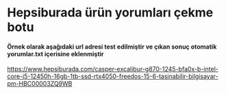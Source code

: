 # Hepsiburada ürün yorumları çekme botu

#### Örnek olarak aşağıdaki url adresi test edilmiştir ve çıkan sonuç otomatik yorumlar.txt içerisine eklenmiştir
https://www.hepsiburada.com/casper-excalibur-g870-1245-bfa0x-b-intel-core-i5-12450h-16gb-1tb-ssd-rtx4050-freedos-15-6-tasinabilir-bilgisayar-pm-HBC00003ZQ9WB 
